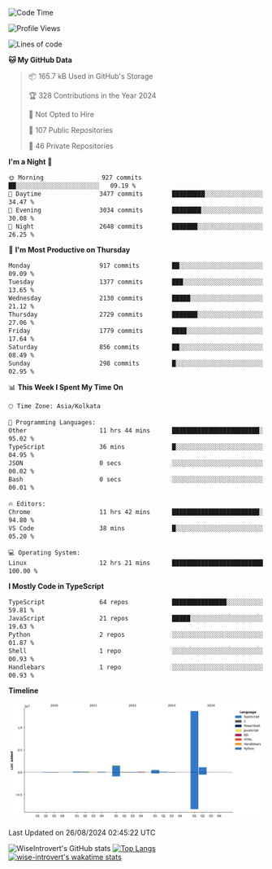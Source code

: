 <!--START_SECTION:waka-->
![Code Time](http://img.shields.io/badge/Code%20Time-1%2C543%20hrs%2041%20mins-blue)

![Profile Views](http://img.shields.io/badge/Profile%20Views-0-blue)

![Lines of code](https://img.shields.io/badge/From%20Hello%20World%20I%27ve%20Written-17.5%20million%20lines%20of%20code-blue)

**🐱 My GitHub Data** 

> 📦 165.7 kB Used in GitHub's Storage 
 > 
> 🏆 328 Contributions in the Year 2024
 > 
> 🚫 Not Opted to Hire
 > 
> 📜 107 Public Repositories 
 > 
> 🔑 46 Private Repositories 
 > 
**I'm a Night 🦉** 

```text
🌞 Morning                927 commits         ██░░░░░░░░░░░░░░░░░░░░░░░   09.19 % 
🌆 Daytime                3477 commits        █████████░░░░░░░░░░░░░░░░   34.47 % 
🌃 Evening                3034 commits        ████████░░░░░░░░░░░░░░░░░   30.08 % 
🌙 Night                  2648 commits        ███████░░░░░░░░░░░░░░░░░░   26.25 % 
```
📅 **I'm Most Productive on Thursday** 

```text
Monday                   917 commits         ██░░░░░░░░░░░░░░░░░░░░░░░   09.09 % 
Tuesday                  1377 commits        ███░░░░░░░░░░░░░░░░░░░░░░   13.65 % 
Wednesday                2130 commits        █████░░░░░░░░░░░░░░░░░░░░   21.12 % 
Thursday                 2729 commits        ███████░░░░░░░░░░░░░░░░░░   27.06 % 
Friday                   1779 commits        ████░░░░░░░░░░░░░░░░░░░░░   17.64 % 
Saturday                 856 commits         ██░░░░░░░░░░░░░░░░░░░░░░░   08.49 % 
Sunday                   298 commits         █░░░░░░░░░░░░░░░░░░░░░░░░   02.95 % 
```


📊 **This Week I Spent My Time On** 

```text
🕑︎ Time Zone: Asia/Kolkata

💬 Programming Languages: 
Other                    11 hrs 44 mins      ████████████████████████░   95.02 % 
TypeScript               36 mins             █░░░░░░░░░░░░░░░░░░░░░░░░   04.95 % 
JSON                     0 secs              ░░░░░░░░░░░░░░░░░░░░░░░░░   00.02 % 
Bash                     0 secs              ░░░░░░░░░░░░░░░░░░░░░░░░░   00.01 % 

🔥 Editors: 
Chrome                   11 hrs 42 mins      ████████████████████████░   94.80 % 
VS Code                  38 mins             █░░░░░░░░░░░░░░░░░░░░░░░░   05.20 % 

💻 Operating System: 
Linux                    12 hrs 21 mins      █████████████████████████   100.00 % 
```

**I Mostly Code in TypeScript** 

```text
TypeScript               64 repos            ███████████████░░░░░░░░░░   59.81 % 
JavaScript               21 repos            █████░░░░░░░░░░░░░░░░░░░░   19.63 % 
Python                   2 repos             ░░░░░░░░░░░░░░░░░░░░░░░░░   01.87 % 
Shell                    1 repo              ░░░░░░░░░░░░░░░░░░░░░░░░░   00.93 % 
Handlebars               1 repo              ░░░░░░░░░░░░░░░░░░░░░░░░░   00.93 % 
```



**Timeline**

![Lines of Code chart](https://raw.githubusercontent.com/wise-introvert/wise-introvert/master/assets/bar_graph.png)


 Last Updated on 26/08/2024 02:45:22 UTC
<!--END_SECTION:waka-->

![WiseIntrovert's GitHub stats](https://github-readme-stats.vercel.app/api?username=wise-introvert&count_private=true&show_icons=true)
[![Top Langs](https://github-readme-stats.vercel.app/api/top-langs/?username=wise-introvert&langs_count=10)](https://github.com/anuraghazra/github-readme-stats)
[![wise-introvert's wakatime stats](https://github-readme-stats.vercel.app/api/wakatime?username=wiseintrovert)](https://github.com/anuraghazra/github-readme-stats)
